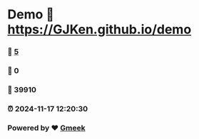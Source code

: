 # Demo :link: https://GJKen.github.io/demo 
### :page_facing_up: [5](https://GJKen.github.io/demo/tag.html) 
### :speech_balloon: 0 
### :hibiscus: 39910 
### :alarm_clock: 2024-11-17 12:20:30 
### Powered by :heart: [Gmeek](https://github.com/Meekdai/Gmeek)
